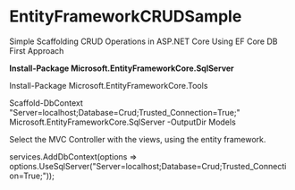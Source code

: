 # EntityFrameworkCRUDSample
Simple Scaffolding CRUD Operations in ASP.NET Core Using EF Core DB First Approach

 **Install-Package Microsoft.EntityFrameworkCore.SqlServer** 

 Install-Package Microsoft.EntityFrameworkCore.Tools  

  Scaffold-DbContext "Server=localhost;Database=Crud;Trusted_Connection=True;" Microsoft.EntityFrameworkCore.SqlServer -OutputDir Models 


Select the MVC Controller with the views, using the entity framework.

services.AddDbContext<TestDBContext>(options => options.UseSqlServer("Server=localhost;Database=Crud;Trusted_Connection=True;"));  
